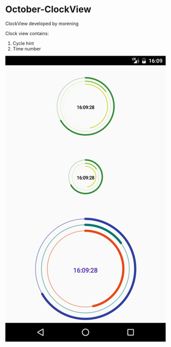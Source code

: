 # October-ClockView
ClockView developed by morening

Clock view contains:
1. Cycle hint
2. Time number

![](https://github.com/morening/October-ClockView/blob/0a5f392e00ab29fe04a0468d34206228034fb8e8/screenshot/Screenshot_1475914170.png)